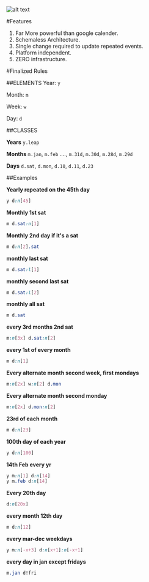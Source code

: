 ![alt text](https://raw.githubusercontent.com/practo/sheql/master/public/images/scheql.png)

#Features

1. Far More powerful than google calender.
2. Schemaless Architecture.
3. Single change required to update repeated events.
4. Platform independent.
5. ZERO infrastructure.

#Finalized Rules


##ELEMENTS
Year: `y`

Month: `m`

Week: `w`

Day: `d`


##CLASSES

**Years** `y.leap`

**Months** `m.jan`, `m.feb` ...., `m.31d`, `m.30d`, `m.28d`, `m.29d`

**Days** `d.sat`,  `d.mon`,  `d.10`, `d.11`, `d.23`


##Examples

**Yearly repeated on the 45th day**

```css
y d:n[45]
```

**Monthly 1st sat**

```css
m d.sat:n[1]
```

**Monthly 2nd day if it's a sat**

```css
m d:n[2].sat
```

**monthly last sat**

```css
m d.sat:l[1]
```
**monthly second last sat**

```css
m d.sat:l[2]
```

**monthly all sat**

```css
m d.sat
```
**every 3rd months 2nd sat**

```css
m:n[3x] d.sat:n[2]
```
**every 1st of every month**

```css
m d:n[1]
```
**Every alternate month second week, first mondays**

```css
m:n[2x] w:n[2] d.mon
```
**Every alternate month second monday**

```css
m:n[2x] d.mon:n[2]
```
**23rd of each month**

```css
m d:n[23]
```
**100th day of each year**

```css
y d:n[100]
```
**14th Feb every yr**

```css
y m:n[1] d:n[14]
y m.feb d:n[14]
```
**Every 20th day**

```css
d:n[20x]
```
**every month  12th day**

```css
m d:n[12]
```
**every mar-dec weekdays**

```css
y m:n[-x+3] d:n[x+1]:n[-x+1]
```

**every day in jan except fridays**
```css
m.jan d!fri
```
